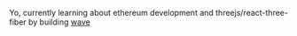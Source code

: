 Yo, currently learning about ethereum development and threejs/react-three-fiber by building [wave](https://github.com/nicolasgargano/wave)
